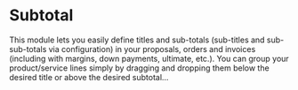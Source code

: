 Subtotal
=======================

This module lets you easily define titles and sub-totals (sub-titles and sub-sub-totals via configuration) in your proposals, orders and invoices (including with margins, down payments, ultimate, etc.). 
You can group your product/service lines simply by dragging and dropping them below the desired title or above the desired subtotal...
